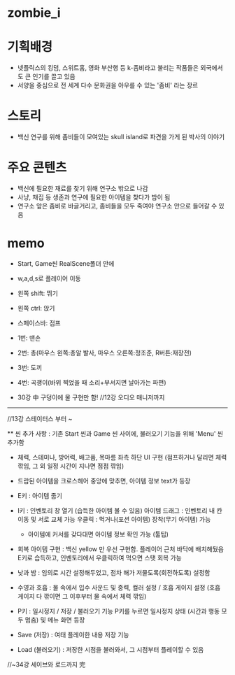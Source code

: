 # zombie_i

# 기획배경
- 넷플릭스의 킹덤, 스위트홈, 영화 부산행 등 k-좀비라고 불리는 작품들은 외국에서도 큰 인기를 끌고 있음
- 서양을 중심으로 전 세계 다수 문화권을 아우를 수 있는 '좀비' 라는 장르

# 스토리
- 백신 연구를 위해 좀비들이 모여있는 skull island로 파견을 가게 된 박사의 이야기

# 주요 콘텐츠
- 백신에 필요한 재료를 찾기 위해 연구소 밖으로 나감
- 사냥, 채집 등 생존과 연구에 필요한 아이템을 찾다가 밤이 됨
- 연구소 앞은 좀비로 바글거리고, 좀비들을 모두 죽여야 연구소 안으로 들어갈 수 있음






# memo
- Start, Game씬 RealScene폴더 안에

- w,a,d,s로 플레이어 이동
- 왼쪽 shift: 뛰기
- 왼쪽 ctrl: 앉기
- 스페이스바: 점프

- 1번: 맨손
- 2번: 총(마우스 왼쪽:총알 발사, 마우스 오른쪽:정조준, R버튼:재장전)
- 3번: 도끼
- 4번: 곡괭이(바위 찍었을 때 소리+부서지면 날아가는 파편)

- 30강 中 구덩이에 물 구현만 함!
//12강 오디오 매니저까지

---------

//13강 스테이터스 부터 ~


** 씬 추가 사항 : 기존 Start 씬과 Game 씬 사이에, 불러오기 기능을 위해 'Menu' 씬 추가함

- 체력, 스테미나, 방어력, 배고픔, 목마름 좌측 하단 UI 구현 (점프하거나 달리면 체력 깎임, 그 외 일정 시간이 지나면 점점 깎임)
- 드랍된 아이템을 크로스헤어 중앙에 맞추면, 아이템 정보 text가 등장 

- E키 : 아이템 줍기

- I키 : 인벤토리 창 열기 (습득한 아이템 볼 수 있음)
  아이템 드래그 : 인벤토리 내 칸 이동 및 서로 교체 가능
  우클릭 : 먹거나(포션 아이템) 장착(무기 아이템) 가능
  + 아이템에 커서를 갖다대면 아이템 정보 확인 가능 (툴팁)
  
- 회복 아이템 구현 : 백신 yellow 만 우선 구현함. 플레이어 근처 바닥에 배치해뒀음
  E키로 습득하고, 인벤토리에서 우클릭하여 먹으면 스탯 회복 가능
  
- 낮과 밤 : 임의로 시간 설정해두었고, 점차 해가 저물도록(회전하도록) 설정함
- 수영과 호흡 : 물 속에서 입수 사운드 및 중력, 컬러 설정 / 호흡 게이지 설정 (호흡 게이지 다 깎이면 그 이후부터 물 속에서 체력 깎임)

- P키 : 일시정지 / 저장 / 불러오기 기능
  P키를 누르면 일시정지 상태 (시간과 행동 모두 멈춤) 및 메뉴 화면 등장
  
- Save (저장) : 여태 플레이한 내용 저장 기능
- Load (불러오기) : 저장한 시점을 불러와서, 그 시점부터 플레이할 수 있음

//~34강 세이브와 로드까지 完
